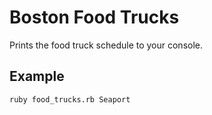 # Boston Food Trucks

Prints the food truck schedule to your console.

## Example

`ruby food_trucks.rb Seaport`
